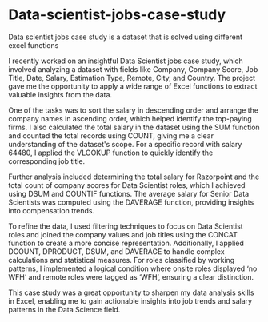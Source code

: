 # Data-scientist-jobs-case-study
Data scientist jobs case study is a dataset that is solved using different excel functions 

I recently worked on an insightful Data Scientist jobs case study, which involved analyzing a dataset with fields like Company, Company Score, Job Title, Date, Salary, Estimation Type, Remote, City, and Country. The project gave me the opportunity to apply a wide range of Excel functions to extract valuable insights from the data.

One of the tasks was to sort the salary in descending order and arrange the company names in ascending order, which helped identify the top-paying firms. I also calculated the total salary in the dataset using the SUM function and counted the total records using COUNT, giving me a clear understanding of the dataset's scope. For a specific record with salary 64480, I applied the VLOOKUP function to quickly identify the corresponding job title.

Further analysis included determining the total salary for Razorpoint and the total count of company scores for Data Scientist roles, which I achieved using DSUM and COUNTIF functions. The average salary for Senior Data Scientists was computed using the DAVERAGE function, providing insights into compensation trends.

To refine the data, I used filtering techniques to focus on Data Scientist roles and joined the company values and job titles using the CONCAT function to create a more concise representation. Additionally, I applied DCOUNT, DPRODUCT, DSUM, and DAVERAGE to handle complex calculations and statistical measures. For roles classified by working patterns, I implemented a logical condition where onsite roles displayed ‘no WFH’ and remote roles were tagged as ‘WFH’, ensuring a clear distinction.

This case study was a great opportunity to sharpen my data analysis skills in Excel, enabling me to gain actionable insights into job trends and salary patterns in the Data Science field.
